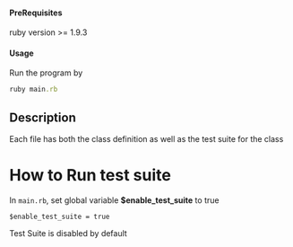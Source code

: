 #### PreRequisites

ruby version >= 1.9.3

#### Usage

Run the program by 
```ruby
ruby main.rb
```

## Description

Each file has both the class definition as well as the test suite for the class

# How to Run test suite

In `main.rb`, set global variable **$enable_test_suite** to true

`$enable_test_suite = true`

Test Suite is disabled by default
